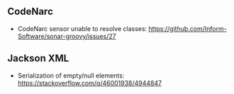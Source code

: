## CodeNarc

* CodeNarc sensor unable to resolve classes: https://github.com/Inform-Software/sonar-groovy/issues/27

## Jackson XML

* Serialization of empty/null elements: https://stackoverflow.com/q/46001938/4944847
